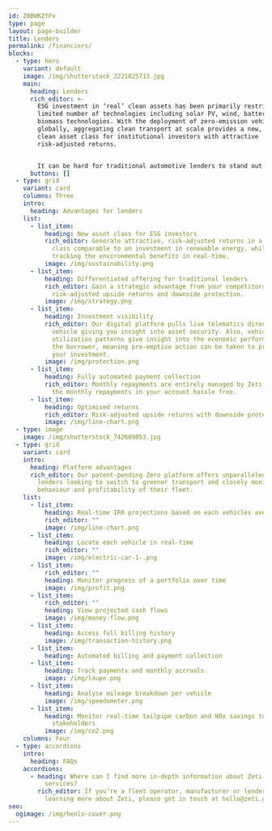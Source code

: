 ```yaml
---
id: Z0BWKZfFv
type: page
layout: page-builder
title: Lenders
permalink: /financiers/
blocks:
  - type: hero
    variant: default
    image: /img/shutterstock_2221825713.jpg
    main:
      heading: Lenders
      rich_editor: >-
        ESG investment in ‘real’ clean assets has been primarily restricted to a
        limited number of technologies including solar PV, wind, battery and
        biomass technologies. With the deployment of zero-emission vehicles
        globally, aggregating clean transport at scale provides a new, proven
        clean asset class for institutional investors with attractive
        risk-adjusted returns.


        It can be hard for traditional automotive lenders to stand out in a crowded market. Zeti can help such lenders differentiate their offering and have a strategic advantage in securing customers whilst generating attractive risk-adjusted returns and gaining operational insight.
      buttons: []
  - type: grid
    variant: card
    columns: Three
    intro:
      heading: Advantages for lenders
    list:
      - list_item:
          heading: New asset class for ESG investors
          rich_editor: Generate attractive, risk-adjusted returns in a new clean asset
            class comparable to an investment in renewable energy, whilst
            tracking the environmental benefits in real-time.
          image: /img/sustainability.png
      - list_item:
          heading: Differentiated offering for traditional lenders
          rich_editor: Gain a strategic advantage from your competitors, with
            risk-adjusted upside returns and downside protection.
          image: /img/strategy.png
      - list_item:
          heading: Investment visibility
          rich_editor: Our digital platform pulls live telematics directly from each
            vehicle giving you insight into asset security. Also, vehicle
            utilization patterns give insight into the economic performance of
            the borrower, meaning pre-emptive action can be taken to protect
            your investment.
          image: /img/protection.png
      - list_item:
          heading: Fully automated payment collection
          rich_editor: Monthly repayments are entirely managed by Zeti meaning you'll see
            the monthly repayments in your account hassle free.
      - list_item:
          heading: Optimised returns
          rich_editor: Risk-adjusted upside returns with downside protection.
          image: /img/line-chart.png
  - type: image
    image: /img/shutterstock_742689853.jpg
  - type: grid
    variant: card
    intro:
      heading: Platform advantages
      rich_editor: Our patent-pending Zero platform offers unparalleled insight for
        lenders looking to switch to greener transport and closely monitor the
        behaviour and profitability of their fleet.
    list:
      - list_item:
          heading: Real-time IRR projections based on each vehicles average mileage
          rich_editor: ""
          image: /img/line-chart.png
      - list_item:
          heading: Locate each vehicle in real-time
          rich_editor: ""
          image: /img/electric-car-1-.png
      - list_item:
          rich_editor: ""
          heading: Monitor progress of a portfolio over time
          image: /img/profit.png
      - list_item:
          rich_editor: ""
          heading: View projected cash flows
          image: /img/money-flow.png
      - list_item:
          heading: Access full billing history
          image: /img/transaction-history.png
      - list_item:
          heading: Automated billing and payment collection
      - list_item:
          heading: Track payments and monthly accruals
          image: /img/loupe.png
      - list_item:
          heading: Analyse mileage breakdown per vehicle
          image: /img/speedometer.png
      - list_item:
          heading: Monitor real-time tailpipe carbon and NOx savings to share with
            stakeholders
          image: /img/co2.png
    columns: Four
  - type: accordions
    intro:
      heading: FAQs
    accordions:
      - heading: Where can I find more in-depth information about Zeti's products and
          services?
        rich_editor: If you’re a fleet operator, manufacturer or lender interested in
          learning more about Zeti, please get in touch at hello@zeti.group.
seo:
  ogimage: /img/henlo-cover.png
---
```

